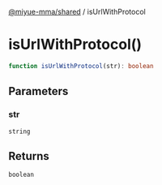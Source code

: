 [@miyue-mma/shared](../index.md) / isUrlWithProtocol

# isUrlWithProtocol()

```ts
function isUrlWithProtocol(str): boolean
```

## Parameters

### str

`string`

## Returns

`boolean`
